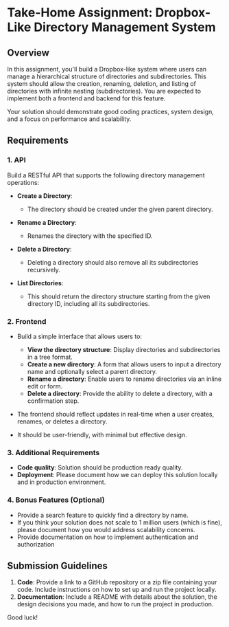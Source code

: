 # Take-Home Assignment: Dropbox-Like Directory Management System

## Overview
In this assignment, you'll build a Dropbox-like system where users can manage a hierarchical structure of directories and subdirectories. This system should allow the creation, renaming, deletion, and listing of directories with infinite nesting (subdirectories). You are expected to implement both a frontend and backend for this feature.

Your solution should demonstrate good coding practices, system design, and a focus on performance and scalability.

## Requirements

### 1. API
Build a RESTful API that supports the following directory management operations:

- **Create a Directory**:
  - The directory should be created under the given parent directory.

- **Rename a Directory**:
  - Renames the directory with the specified ID.

- **Delete a Directory**:
  - Deleting a directory should also remove all its subdirectories recursively.

- **List Directories**:
  - This should return the directory structure starting from the given directory ID, including all its subdirectories.


### 2. Frontend
- Build a simple interface that allows users to:
  - **View the directory structure**: Display directories and subdirectories in a tree format.
  - **Create a new directory**: A form that allows users to input a directory name and optionally select a parent directory.
  - **Rename a directory**: Enable users to rename directories via an inline edit or form.
  - **Delete a directory**: Provide the ability to delete a directory, with a confirmation step.

- The frontend should reflect updates in real-time when a user creates, renames, or deletes a directory.
- It should be user-friendly, with minimal but effective design.

### 3. Additional Requirements
- **Code quality**: Solution should be production ready quality.
- **Deployment**: Please document how we can deploy this solution locally and in production environment.

### 4. Bonus Features (Optional)
- Provide a search feature to quickly find a directory by name.
- If you think your solution does not scale to 1 million users (which is fine), please document how you would address scalability concerns.
-   Provide documentation on how to implement authentication and authorization
## Submission Guidelines
1. **Code**: Provide a link to a GitHub repository or a zip file containing your code. Include instructions on how to set up and run the project locally.
2. **Documentation**: Include a README with details about the solution, the design decisions you made, and how to run the project in production.
   
Good luck!
